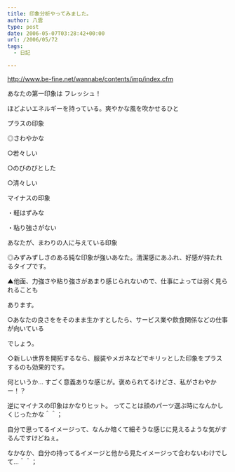 ```yaml
---
title: 印象分析やってみました。
author: 八雲
type: post
date: 2006-05-07T03:28:42+00:00
url: /2006/05/72
tags:
  - 日記

---
```

http://www.be-fine.net/wannabe/contents/imp/index.cfm

あなたの第一印象は フレッシュ！
  
ほどよいエネルギーを持っている。爽やかな風を吹かせるひと
  
プラスの印象
  
◎さわやかな
  
○若々しい
  
○のびのびとした
  
○清々しい

マイナスの印象
  
・軽はずみな
  
・粘り強さがない

あなたが、まわりの人に与えている印象
  
◎みずみずしさのある純な印象が強いあなた。清潔感にあふれ、好感が持たれるタイプです。
  
▲他面、力強さや粘り強さがあまり感じられないので、仕事によっては弱く見られることも
  
あります。
  
○あなたの良さををそのまま生かすとしたら、サービス業や飲食関係などの仕事が向いている
  
でしょう。
  
◇新しい世界を開拓するなら、服装やメガネなどでキリッとした印象をプラスするのも効果的です。

何というか… すごく意義ありな感じが。褒められてるけどさ、私がさわやかー！？
  
逆にマイナスの印象はかなりヒット。 ってことは顔のパーツ選ぶ時になんかしくじったかな＾＾；
  
自分で思ってるイメージって、なんか暗くて細そうな感じに見えるような気がするんですけどねぇ。
  
なかなか、自分の持ってるイメージと他から見たイメージって合わないわけでして…＾＾；
